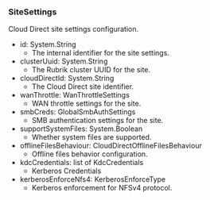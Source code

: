 ### SiteSettings
Cloud Direct site settings configuration.

- id: System.String
  - The internal identifier for the site settings.
- clusterUuid: System.String
  - The Rubrik cluster UUID for the site.
- cloudDirectId: System.String
  - The Cloud Direct site identifier.
- wanThrottle: WanThrottleSettings
  - WAN throttle settings for the site.
- smbCreds: GlobalSmbAuthSettings
  - SMB authentication settings for the site.
- supportSystemFiles: System.Boolean
  - Whether system files are supported.
- offlineFilesBehaviour: CloudDirectOfflineFilesBehaviour
  - Offline files behavior configuration.
- kdcCredentials: list of KdcCredentials
  - Kerberos Credentials
- kerberosEnforceNfs4: KerberosEnforceType
  - Kerberos enforcement for NFSv4 protocol.
